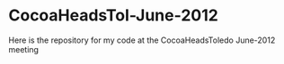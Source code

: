 CocoaHeadsTol-June-2012
=======================

Here is the repository for my code at the CocoaHeadsToledo June-2012 meeting